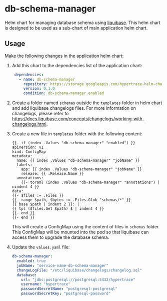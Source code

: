 # db-schema-manager
Helm chart for managing database schema using [liquibase](https://www.liquibase.org/). This helm chart is designed to be used as a sub-chart of main application helm chart.

## Usage
Make the following changes in the application helm chart:

1. Add this chart to the dependencies list of the application chart:
   ```yaml
    dependencies:
      - name: db-schema-manager
        repository: https://storage.googleapis.com/hypertrace-helm-charts
        version: 0.1.0
        condition: db-schema-manager.enabled
   ```

2. Create a folder named `schemas` outside the `templates` folder in helm chart and add liquibase changelogs files. For more information on changelogs, please refer to https://docs.liquibase.com/concepts/changelogs/working-with-changelogs.html.

3. Create a new file in `templates` folder with the following content:
   ```
   {{- if (index .Values "db-schema-manager" "enabled") }}
   apiVersion: v1
   kind: ConfigMap
   metadata:
     name: {{ index .Values "db-schema-manager" "jobName" }}
     labels:
       app: {{ index .Values "db-schema-manager" "jobName" }}
       release: {{ .Release.Name }}
     annotations:
       {{- toYaml (index .Values "db-schema-manager" "annotations") | nindent 4 }}
   data:
   {{- $files := .Files }}
   {{- range $path, $bytes := .Files.Glob "schemas/*" }}
   {{ base $path | indent 2 }}: |
   {{ tpl ($files.Get $path) $ | indent 4 }}
   {{- end }}
   {{- end }}
   ```
   This will create a ConfigMap using the content of files in `schemas` folder. This ConfigMap will be mounted into the pod so that liquibase can access them to upgrade the database schema.

4. Update the `values.yaml` file:
   ```yaml
   db-schema-manager:
     enabled: true
     jobName: "service-name-db-schema-manager"
     changeLogFile: "/etc/liquibase/changelogs/changelog.sql"
     database:
       url: "jdbc:postgresql://postgresql:5432/hypertrace"
       username: "hypertrace"
       passwordSecretName: "postgresql-postgresql"
       passwordSecretKey: "postgresql-password"
   ```  
